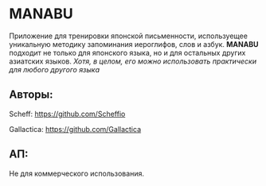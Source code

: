 # MANABU
Приложение для тренировки японской письменности, используещее уникальную методику запоминания иероглифов, слов и азбук.
**MANABU** подходит не только для японского языка, но и для остальных других азиатских языков.
*Хотя, в целом, его можно использовать практически для любого другого языка*


Авторы:
---
Scheff: https://github.com/Scheffio 

Gallactica: https://github.com/Gallactica

АП:
---
Не для коммерческого использования.
